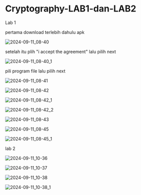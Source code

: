 # Cryptography-LAB1-dan-LAB2

Lab 1

pertama download terlebih dahulu apk


![2024-09-11_08-40](https://github.com/user-attachments/assets/7bedf79c-5e37-43e9-9c4b-b96d1bda71e8)



setelah itu plih "i accept the agreement" lalu pilih next 


![2024-09-11_08-40_1](https://github.com/user-attachments/assets/c1882870-c31e-4fd2-8f19-23cab7695929)



pili program file lalu pilih next 


![2024-09-11_08-41](https://github.com/user-attachments/assets/e7bfed77-f417-43d1-9bde-43e0fa623c53)



![2024-09-11_08-42](https://github.com/user-attachments/assets/1ccc7541-6cbe-4589-b61d-7af7459f0e5c)



![2024-09-11_08-42_1](https://github.com/user-attachments/assets/9683f0c7-d797-43fc-8c30-983ae689c7d7)



![2024-09-11_08-42_2](https://github.com/user-attachments/assets/c1d3c270-8908-471c-ae99-2c70a94a1c88)



![2024-09-11_08-43](https://github.com/user-attachments/assets/037772ad-6311-4c48-91d7-73e890a73848)


![2024-09-11_08-45](https://github.com/user-attachments/assets/21a3d180-c969-46ad-a7df-6b12eb6c3d74)



![2024-09-11_08-45_1](https://github.com/user-attachments/assets/dc2616a7-ec92-4a3f-98fc-640b1da7d144)



lab 2

![2024-09-11_10-36](https://github.com/user-attachments/assets/2245df90-c2d5-41e2-9df4-92a1ba9ff29b)


![2024-09-11_10-37](https://github.com/user-attachments/assets/8b83378d-93ee-4588-9c3c-aa7cd7825ade)


![2024-09-11_10-38](https://github.com/user-attachments/assets/9d9c1dd6-67a5-40a7-88e2-40d7755f1130)


![2024-09-11_10-38_1](https://github.com/user-attachments/assets/22c0d8d3-49cb-4a82-abf9-00ce19fc1d68)

















